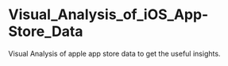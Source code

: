 # Visual_Analysis_of_iOS_App-Store_Data
Visual Analysis of apple app store data to get the useful insights.
